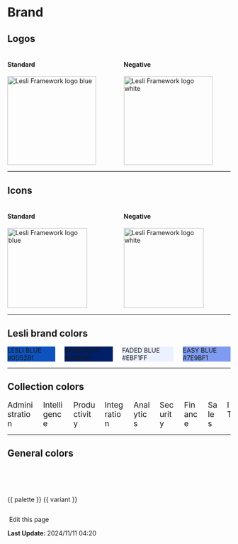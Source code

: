 <script setup>
const palettes_variant = [100, 300, 500, 700, 900]
const palettes = [
    "silver", "blue", "lime", "mint", "banana", "orange", 
    "bubble", "berry", "grape", "cocoa", "slate", "black"
]
</script>

# Brand


## Logos

<div class="columns lesli-css-color-logos">
    <div class="column pt-4 pl-6 pb-5 has-background-grey-lighter">
        <h4 class="mb-2">Standard</h4>
        <img width="200" alt="Lesli Framework logo blue" src="/images/brand/lesli.svg" />
    </div>
    <div class="column pt-4 pl-6 pb-5 has-background-grey-darker">
        <h4 class="mb-2 has-text-white">Negative</h4>
        <img width="200" alt="Lesli Framework logo white" src="/images/brand/lesli-white.svg" />
    </div>
</div>


<hr />

## Icons

<div class="columns lesli-css-color-logos">
    <div class="column pt-4 px-6 pb-5 has-background-grey-lighter">
        <h4 class="mb-4">Standard</h4>
        <img width="180" class="m-auto" alt="Lesli Framework logo blue" src="/images/brand/lesli-icon.svg" />
    </div>
    <div class="column pt-4 px-6 pb-5 has-background-grey-darker">
        <h4 class="mb-4 has-text-white">Negative</h4>
        <img width="180" class="m-auto" alt="Lesli Framework logo white" src="/images/brand/lesli-icon-white.svg" />
    </div>
</div>

<hr />

## Lesli brand colors
<div class="columns lesli-css-brand-colors">
    <div class="column">
        <div class="has-text-centered py-6 has-text-white" style="background:#0d52bf;">
            LESLI BLUE <br> #0D52Bf
        </div>
    </div>
    <div class="column">
        <div class="has-text-centered py-6 has-text-white" style="background:#001f66;">
            DARK BLUE<br> #001F66
        </div>
    </div>
    <div class="column">
        <div class="has-text-centered py-6 has-text-info" style="background:#EBF1FF;">
            FADED BLUE <br> #EBF1FF
        </div>
    </div>
    <div class="column">
        <div class="has-text-centered py-6 has-text-white" style="background:#7E9BF1;">
            EASY BLUE <br> #7E9BF1
        </div>
    </div>
</div>

<hr />

## Collection colors
<div class="columns is-multiline lesli-css-color-collections">
    <div class="column"> 
        <div class="has-text-centered px-4 py-6 has-text-white bg-lesli-css-color-collection-administration">
            Administration
        </div>
    </div>
    <div class="column"> 
        <div class="has-text-centered px-4 py-6 has-text-white bg-lesli-css-color-collection-intelligence">
            Intelligence
        </div>
    </div>
    <div class="column">
        <div class="has-text-centered px-4 py-6 has-text-white bg-lesli-css-color-collection-productivity">
            Productivity
        </div>
    </div>
    <div class="column">
        <div class="has-text-centered px-4 py-6 has-text-black bg-lesli-css-color-collection-integration">
            Integration
        </div>
    </div>
    <div class="column">
        <div class="has-text-centered px-4 py-6 has-text-black bg-lesli-css-color-collection-analytics">
            Analytics
        </div>
    </div>
    <div class="column">
        <div class="has-text-centered px-4 py-6 has-text-black bg-lesli-css-color-collection-security">
            Security
        </div>
    </div>
    <div class="column">
        <div class="has-text-centered px-4 py-6 has-text-white bg-lesli-css-color-collection-finance">
            Finance
        </div>
    </div>
    <div class="column">
        <div class="has-text-centered px-4 py-6 has-text-white bg-lesli-css-color-collection-sales">
            Sales
        </div>
    </div>
    <div class="column">
        <div class="has-text-centered px-4 py-6 has-text-black bg-lesli-css-color-collection-it">
            IT
        </div>
    </div>
</div>

<hr />

## General colors

<div v-for="palette in palettes" class="columns lesli-css-colors">
    <div v-for="variant in palettes_variant" class="column">
        <div :class="'bg-lesli-css-color-'+palette+'-'+variant">
        </div>
        <p class="m-0 has-text-centered">
            {{ palette }} {{ variant }}
        </p>
    </div>
</div>

<style lang="scss">
    $border-radius: .4rem;
    $border-radius: .4rem;
    @import "lesli-css";
    @import "bulma/sass/grid/columns";
    @import "bulma/sass/helpers/color";
    @import "bulma/sass/helpers/spacing";
    @import "bulma/sass/helpers/typography";
    

    @include lesli-css-color-print(background, bg-lesli-css-color);

    .lesli-css-brand-colors .column div {
        border-radius: $border-radius;
    }

    .lesli-css-color-logos .column {
        &:first-child {
            border-radius: $border-radius 0 0 $border-radius;
        }
        &:last-child {
            border-radius: 0 $border-radius $border-radius 0;
        }
    }

    .lesli-css-color-collections .column div {
        border-radius: 6px;
        font-size: 1.1rem;
    }

    .lesli-css-colors .column div {
        border-radius: $border-radius;
        height: 3.2rem;
    }
</style>
<section class="lesli-documentation-footer">
    <p><a><i class="ri-external-link-fill"></i>&nbsp;Edit this page</a><p/>
    <p><b>Last Update: </b>2024/11/11 04:20</p>
</section>
<!-- This code was automatically generated -->
<!-- to update this docs please run rake docs:build -->
